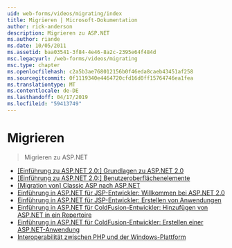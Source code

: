 ```yaml
---
uid: web-forms/videos/migrating/index
title: Migrieren | Microsoft-Dokumentation
author: rick-anderson
description: Migrieren zu ASP.NET
ms.author: riande
ms.date: 10/05/2011
ms.assetid: baa03541-3f84-4e46-8a2c-2395e64f484d
msc.legacyurl: /web-forms/videos/migrating
msc.type: chapter
ms.openlocfilehash: c2a5b3ae768012156b0f46eda8caeb43451af258
ms.sourcegitcommit: 0f1119340e4464720cfd16d0ff15764746ea1fea
ms.translationtype: MT
ms.contentlocale: de-DE
ms.lasthandoff: 04/17/2019
ms.locfileid: "59413749"
---
```

# <a name="migrating"></a>Migrieren

> Migrieren zu ASP.NET


- [[Einführung zu ASP.NET 2.0:] Grundlagen zu ASP.NET 2.0](intro-to-aspnet-20-aspnet-20-fundamentals.md)
- [[Einführung zu ASP.NET 2.0:] Benutzeroberflächenelemente](intro-to-aspnet-20-user-interface-elements.md)
- [[Migration von] Classic ASP nach ASP.NET](migrating-from-classic-asp-to-aspnet.md)
- [Einführung in ASP.NET für JSP-Entwickler: Willkommen bei ASP.NET 2.0](intro-to-aspnet-for-jsp-developers-welcome-to-aspnet-20.md)
- [Einführung in ASP.NET für JSP-Entwickler: Erstellen von Anwendungen](intro-to-aspnet-for-jsp-developers-building-applications.md)
- [Einführung in ASP.NET für ColdFusion-Entwickler: Hinzufügen von ASP.NET in ein Repertoire](intro-to-aspnet-for-coldfusion-developers-adding-aspnet-to-your-repertoire.md)
- [Einführung in ASP.NET für ColdFusion-Entwickler: Erstellen einer ASP.NET-Anwendung](introduction-to-aspnet-for-coldfusion-developers-building-an-aspnet-application.md)
- [Interoperabilität zwischen PHP und der Windows-Plattform](interop-between-php-and-the-windows-platform.md)
